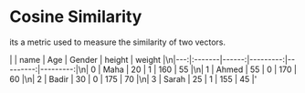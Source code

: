 # Cosine Similarity
its a metric used to measure the similarity of two vectors.



|    | name   |   Age |   Gender |   height |   weight |\n|---:|:-------|------:|---------:|---------:|---------:|\n|  0 | Maha   |    20 |        1 |      160 |       55 |\n|  1 | Ahmed  |    55 |        0 |      170 |       60 |\n|  2 | Badir  |    30 |        0 |      175 |       70 |\n|  3 | Sarah  |    25 |        1 |      155 |       45 |'
